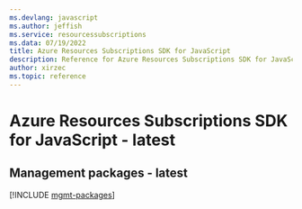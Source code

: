 ```yaml
---
ms.devlang: javascript
ms.author: jeffish
ms.service: resourcessubscriptions
ms.data: 07/19/2022
title: Azure Resources Subscriptions SDK for JavaScript
description: Reference for Azure Resources Subscriptions SDK for JavaScript
author: xirzec
ms.topic: reference
---
```

# Azure Resources Subscriptions SDK for JavaScript - latest

## Management packages - latest
[!INCLUDE [mgmt-packages](resources-subscriptions-mgmt-index.md)]
